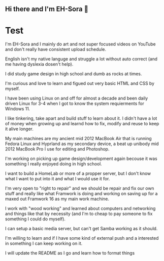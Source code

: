 ## Hi there and I'm EH-Sora 👋

# Test
I'm EH-Sora and I mainly do art and not super focused videos on YouTube and don't really have consistent upload schedule.

English isn't my native languge and struggle a lot without auto correct (and me having dyslexia dosen't help).

I did study game design in high school and dumb as rocks at times.

I'm curious and love to learn and figued out very basic HTML and CSS by myself.

I have been using Linux on and off for almost a decade and been daily driven Linux for 3-4 when I got to know the system requierments for Windows 11.

I like tinkering, take apart and build stuff to learn about it.
I didn't have a lot of money when growing up and learnd how to fix, modify and reuse to keep it alive longer.

My main machines are my ancient mid 2012 MacBook Air that is running Fedora Linux and Hyprland as my secondary device, a beat up unibody mid 2012 MacBook Pro I use for editing and Photoshop.

I'm working on picking up game design/development again becouse it was something I really enjoyed doing in high school.

I want to build a HomeLab or more of a propper server, but I don't know what I want to put into it and what I would use it for.

I'm very open to "right to repair" and we should be repair and fix our own stuff and really like what Framwork is doing and working on saving up for a maxed out Framwork 16 as my main work machine.

I work with "wood working" and learned about computers and networking and things like that by necessity (and I'm to cheap to pay someone to fix something I could do myself).

I can setup a basic media server, but can't get Samba working as it should.

I'm willing to learn and if I have some kind of external push and a interested in something I can keep working on it.

I will update the README as I go and learn how to format things
<!--
**EH-Sora99/EH-Sora99** is a ✨ _special_ ✨ repository because its `README.md` (this file) appears on your GitHub profile.

Here are some ideas to get you started:

- 🔭 I’m currently working on ...
- 🌱 I’m currently learning ...
- 👯 I’m looking to collaborate on ...
- 🤔 I’m looking for help with ...
- 💬 Ask me about ...
- 📫 How to reach me: ...
- 😄 Pronouns: ...
- ⚡ Fun fact: ...
-->
